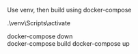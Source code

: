 Use venv, then build using docker-compose

.\venv\Scripts\activate

docker-compose down    
docker-compose build
docker-compose up
